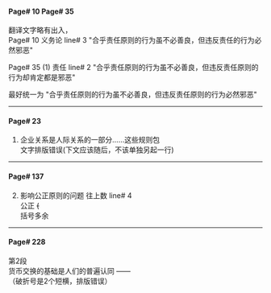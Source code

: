 #### Page# 10   Page# 35   
翻译文字略有出入，   
Page# 10 义务论 line# 3
"合乎责任原则的行为虽不必善良，但违反责任的行为必然邪恶"    

Page# 35 (1) 责任   line# 2
"合乎责任原则的行为虽不必善良，但违反责任原则的行为却肯定都是邪恶"    

最好统一为
"合乎责任原则的行为虽不必善良，但违反责任原则的行为必然邪恶"      

___
#### Page# 23   
1) 企业关系是人际关系的一部分……这些规则包     
文字排版错误(下文应该随后，不该单独另起一行)

___

#### Page# 137
2. 影响公正原则的问题 往上数 line# 4   
公正 ~~(~~  
括号多余
___

#### Page# 228
第2段       
货币交换的基础是人们的普遍认同 ——   
（破折号是2个短横，排版错误）     
